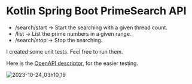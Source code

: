 # Kotlin Spring Boot PrimeSearch API

- /search/start -> Start the searching with a given thread count.
- /list         -> List the prime numbers in a given range.
- /search/stop  -> Stop the searching.

I created some unit tests. Feel free to run them.

Here is the [OpenAPI descriptor](https://github.com/Patrik-07/PrimeSearch/blob/master/openapi.json), for the easier testing.

![2023-10-24_03h10_19](https://github.com/Patrik-07/PrimeSearch/assets/60797275/d599f21e-98ea-4f2b-8aa7-eabf0f8eb826)

